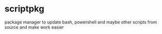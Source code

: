 # scriptpkg
package manager to update bash, powershell and maybe other scripts from source and make work easier
